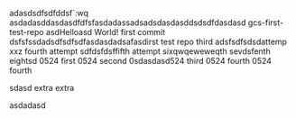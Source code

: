 adasdsdfsdfddsf`:wq
asdadasddasdasdfdfsfasdadassadsadsdasdasddsdsdfdasdasd gcs-first-test-repo
asdHelloasd World! first commit
dsfsfssdadsdfsdfsdfasdasdadsafasdirst test repo
third adsfsdfsdsdattemp
xxz
fourth attempt
sdfdsfdsffifth attempt
sixqwqeweweqth
sevdsfenth
eightsd
0524 first
0524 second
0sdasdasd524 third
0524 fourth
0524 fourth

sdasd
extra extra


asdadasd







